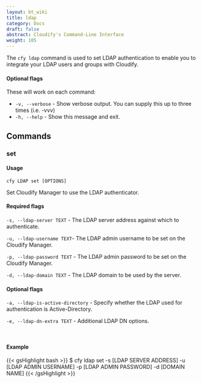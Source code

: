 ```yaml
---
layout: bt_wiki
title: ldap
category: Docs
draft: false
abstract: Cloudify's Command-Line Interface
weight: 105
---
```


The `cfy ldap` command is used to set LDAP authentication to enable you to integrate your LDAP users and groups with Cloudify.


#### Optional flags

These will work on each command:

* `-v, --verbose` - Show verbose output. You can supply this up to three times (i.e. -vvv)
* `-h, --help` - Show this message and exit.

## Commands

### set

#### Usage 
`cfy LDAP set [OPTIONS]`

Set Cloudify Manager to use the LDAP authenticator.

#### Required flags

  `-s, --ldap-server TEXT` - The LDAP server address against which to authenticate.
                              
  `-u, --ldap-username TEXT`- The LDAP admin username to be set on the
                                  Cloudify Manager.

  `-p, --ldap-password TEXT` - The LDAP admin password to be set on the
                                  Cloudify Manager.

  `-d, --ldap-domain TEXT` - The LDAP domain to be used by the server.



#### Optional flags


 
  `-a, --ldap-is-active-directory` - Specify whether the LDAP used for authentication is Active-Directory.

  `-e, --ldap-dn-extra TEXT` - Additional LDAP DN options.
 

&nbsp;
#### Example

{{< gsHighlight  bash  >}}
$ cfy ldap set -s [LDAP SERVER ADDRESS] -u [LDAP ADMIN USERNAME] -p [LDAP ADMIN PASSWORD] -d [DOMAIN NAME]
{{< /gsHighlight >}}

